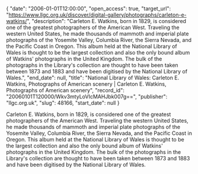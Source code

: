 {
  "date": "2006-01-01T12:00:00", 
  "open_access": true, 
  "target_url": "https://www.llgc.org.uk/discover/digital-gallery/photographs/carleton-e-watkins/", 
  "description": "Carleton E. Watkins, born in 1829, is considered one of the greatest photographers of the American West. Traveling the western United States, he made thousands of mammoth and imperial plate photographs of the Yosemite Valley, Columbia River, the Sierra Nevada, and the Pacific Coast in Oregon. This album held at the National Library of Wales is thought to be the largest collection and also the only bound album of Watkins' photographs in the United Kingdom. The bulk of the photographs in the Library's collection are thought to have been taken between 1873 and 1883 and have been digitised by the National Library of Wales.", 
  "end_date": null, 
  "title": "National Library of Wales: Carleton E. Watkins, Photographs of American scenery | Carleton E. Watkins, Photographs of American scenery", 
  "record_id": "20060101T120000/Wkv3mtyLoVIcMAHJbk007g==", 
  "publisher": "llgc.org.uk", 
  "slug": 48166, 
  "start_date": null
}

Carleton E. Watkins, born in 1829, is considered one of the greatest photographers of the American West. Traveling the western United States, he made thousands of mammoth and imperial plate photographs of the Yosemite Valley, Columbia River, the Sierra Nevada, and the Pacific Coast in Oregon. This album held at the National Library of Wales is thought to be the largest collection and also the only bound album of Watkins' photographs in the United Kingdom. The bulk of the photographs in the Library's collection are thought to have been taken between 1873 and 1883 and have been digitised by the National Library of Wales.